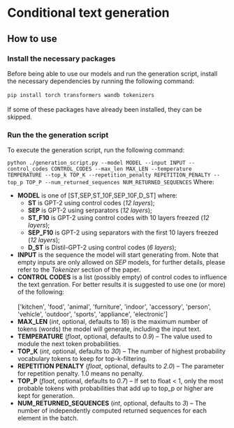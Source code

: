 # Conditional text generation

## How to use

### Install the necessary packages
Before being able to use our models and run the generation script, install the necessary dependencies by running the following command:<br></br>
`pip install torch transformers wandb tokenizers`<br></br>
If some of these packages have already been installed, they can be skipped.

### Run the the generation script
To execute the generation script, run the following command:

`python ./generation_script.py --model MODEL --input INPUT --control_codes CONTROL_CODES --max_len MAX_LEN --temperature TEMPERATURE --top_k TOP_K --repetition_penalty REPETITION_PENALTY --top_p TOP_P --num_returned_sequences NUM_RETURNED_SEQUENCES`
Where:
- **MODEL** is one of [ST,SEP,ST_10F,SEP_10F,D_ST] where:
  -  **ST** is GPT-2 using control codes (_12 layers_);
  -  **SEP** is GPT-2 using serparators (_12 layers_);
  -  **ST_F10** is GPT-2 using control codes with 10 layers freezed (_12 layers_);
  -  **SEP_F10** is GPT-2 using separators with the first 10 layers freezed (_12 layers_);
  -  **D_ST** is Distil-GPT-2 using control codes (_6 layers_);
- **INPUT** is the sequence the model will start generating from. Note that empty inputs are only allowed on _SEP_ models, for further details, please refer to the _Tokenizer_ section of the paper.
- **CONTROL CODES** is a list (possibly empty) of control codes to influence the text genration. For better results it is suggested to use one (or more) of the following: <br></br>
 ['kitchen', 'food', 'animal', 'furniture', 'indoor', 'accessory', 'person', 'vehicle', 'outdoor', 'sports', 'appliance', 'electronic']
- **MAX_LEN**  (_int_, optional, defaults to _16_) is the maximum number of tokens (words) the model will generate, including the input text.
- **TEMPERATURE** (_float_, optional, defaults to _0.9_) – The value used to module the next token probabilities.
- **TOP_K** (_int_, optional, defaults to _30_) – The number of highest probability vocabulary tokens to keep for top-k-filtering.
- **REPETITION PENALTY** (_float_, optional, defaults to _2.0_) – The parameter for repetition penalty. 1.0 means no penalty.
- **TOP_P** (_float_, optional, defaults to _0.7_) – If set to float < 1, only the most probable tokens with probabilities that add up to top_p or higher are kept for generation.
- **NUM_RETURNED_SEQUENCES**  (_int_, optional, defaults to _3_) – The number of independently computed returned sequences for each element in the batch.

